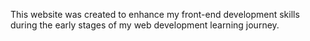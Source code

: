 This website was created to enhance my front-end development skills during the early stages of my web development learning journey.
